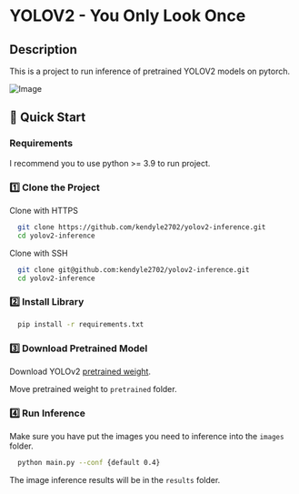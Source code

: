 # YOLOV2  -  You Only Look Once 

## Description
This is a project to run inference of pretrained YOLOV2 models on pytorch.

![Image](https://github.com/user-attachments/assets/92f6b3a7-ead5-45f5-9f36-d8590fef9806)
## 🚀 Quick Start

### Requirements
I recommend you to use python >= 3.9 to run project.

### **1️⃣ Clone the Project**

Clone with HTTPS
```bash
  git clone https://github.com/kendyle2702/yolov2-inference.git
  cd yolov2-inference
```
Clone with SSH
```bash
  git clone git@github.com:kendyle2702/yolov2-inference.git
  cd yolov2-inference
```

### **2️⃣ Install Library**
```bash
  pip install -r requirements.txt
```

### **3️⃣ Download Pretrained Model**

Download YOLOv2 [pretrained weight](http://pjreddie.com/media/files/yolo-voc.weights). 

Move pretrained weight to ```pretrained``` folder. 


### **4️⃣ Run Inference**
Make sure you have put the images you need to inference into the ```images``` folder.
```bash
  python main.py --conf {default 0.4}
```
The image inference results will be in the ```results``` folder.
